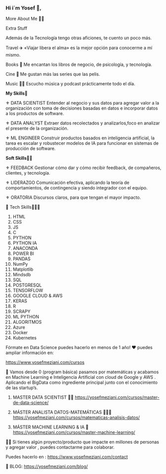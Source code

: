 ### Hi i´m Yosef 👋, 



More About Me 🫶🏼

Extra Stuff

Además de la Tecnología tengo otras aficiones, te cuento un poco más.

Travel ✈️ 
«Viajar libera el alma» es la mejor opción para conocerme a mí mismo.

Books 📕 
Me encantan los libros de negocio, de psicología, y tecnología.

Cine 🎥 
Me gustan más las series que las pelis. 

Music 🧑‍🎤 
Escucho música y podcast prácticamente todo el día.



**My Skills**💁


⚜️ DATA SCIENTIST
Entender al negocio y sus datos para agregar valor a la organización con toma de decisiones basadas en datos e incorporar datos a los productos de software.


⚜️ DATA ANALYST
Extraer datos recolectados y analizarlos,foco en analizar el presente de la organización.


⚜️ ML ENGINEER
Construir productos basados en inteligencia artificial, la tarea es escalar y robustecer modelos de IA para funcionar en sistemas de producción de software.


 **Soft Skills**👀👀

⚜️ FEEDBACK
Gestionar cómo dar y cómo recibir feedback, de compañeros, clientes, y tecnología.


⚜️ LIDERAZGO
Comunicación efectiva, aplicando la teoría de comportamientos, de contingencia y siendo integrador con el equipo.


⚜️ ORATORIA
Discursos claros, para que tengan el mayor impacto.


💠 Tech Skills🤖🤖🤖
01. HTML
02. CSS
03. JS
04. C
05. PYTHON
06. PYTHON IA
07. ANACONDA
08. POWER BI
09. PANDAS
10. NumPy
11. Matplotlib
12. Mindsdb
13. SQL
14. POSTGRESQL
15. TENSORFLOW
16. GOOGLE CLOUD & AWS
17. KERAS
18. R
19. SCRAPY
20. ML PYTHON
21. ALGORITMOS
22. Azure
23. Docker
24. Kubernetes


Fórmate en Data Science puedes hacerlo en menos de 1 año! ❤️ puedes ampliar información en:

https://www.yosefmeziani.com/cursos 

🚀 Vamos desde 0 (program básica) pasamos por matemáticas y acabamos en Machine Learning e Inteligencia Artificial con cloud de Google y AWS . 
Aplicando el BigData como ingrediente principal junto con el conocimiento de las startup’s. 

1. MASTER DATA SCIENTIST 🧑‍💻 
https://yosefmeziani.com/cursos/master-de-data-science/

2. MÁSTER ANALISTA DATOS-MATEMÁTICAS 🧑🏽‍💻
https://yosefmeziani.com/cursos/matematicas-analisis-datos/

3. MÁSTER MACHINE LEARNING & IA 🧠 
https://yosefmeziani.com/cursos/master-machine-learning/


👩‍💼 Si tienes algún proyecto/producto que impacte en millones de personas y agregar valor , puedes contactarme para colaborar. 

Puedes hacerlo en :
https://www.yosefmeziani.com/contact 


📖 BLOG: https://yosefmeziani.com/blog/



<!--
**Yosef-Meziani/Yosef-Meziani** is a ✨ _special_ ✨ repository because its `README.md` (this file) appears on your GitHub profile.

Here are some ideas to get you started:

- 🔭 I’m currently working on ...
- 🌱 I’m currently learning ...
- 👯 I’m looking to collaborate on ...
- 🤔 I’m looking for help with ...
- 💬 Ask me about ...
- 📫 How to reach me: ...
- 😄 Pronouns: ...
- ⚡ Fun fact: ...
-->

